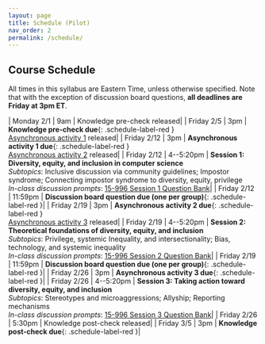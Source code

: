 ```yaml
---
layout: page
title: Schedule (Pilot)
nav_order: 2
permalink: /schedule/
---
```


## Course Schedule
All times in this syllabus are Eastern Time, unless otherwise specified. Note that with the exception of discussion board questions, __all deadlines are Friday at 3pm ET__.

| Monday 2/1 | 9am | Knowledge pre-check released|
| Friday 2/5 | 3pm | __Knowledge pre-check due__{: .schedule-label-red }<br>[Asynchronous activity 1](https://docs.google.com/document/d/1KuoOewlRGn2_Kn1Xx8uBJyEnhBNTkLmCXUycqnoQ_nU/edit?usp=sharing) released|
| Friday 2/12 | 3pm | __Asynchronous activity 1 due__{: .schedule-label-red }<br>[Asynchronous activity 2](https://docs.google.com/document/d/1UsYD6LPLpqsBTiZafY0nF2aih3ee9oFaOx1TMtmkSkg/edit?usp=sharing) released|
| Friday 2/12 | 4--5:20pm | __Session 1: Diversity, equity, and inclusion in computer science__<br>_Subtopics_: Inclusive discussion via community guidelines; Impostor syndrome; Connecting impostor syndrome to diversity, equity, privilege<br>_In-class discussion prompts_: [15-996 Session 1 Question Bank](https://docs.google.com/document/d/1MY_l7P-nW8zuGwQrnBLYoFrUNOv93a-wUXIQgzpDi-U/edit?usp=sharing)|
| Friday 2/12 | 11:59pm | __Discussion board question due (one per group)__{: .schedule-label-red }|
| Friday 2/19 | 3pm | __Asynchronous activity 2 due__{: .schedule-label-red }<br>[Asynchronous activity 3](https://docs.google.com/document/d/1QV07fJ__NMIbf6OAMT8FzeahKsxQpGDYlo1vV3cw_nE/edit?usp=sharing) released|
| Friday 2/19 | 4--5:20pm | __Session 2: Theoretical foundations of diversity, equity, and inclusion__<br>_Subtopics_: Privilege, systemic Inequality, and intersectionality; Bias, technology, and systemic inequality<br>_In-class discussion prompts_: [15-996 Session 2 Question Bank](https://docs.google.com/document/d/1sryqREFQ11cCe9zzKXX4iZH-NTTFFrSjOIVOKV9vk3Q/edit?usp=sharing)|
| Friday 2/19 | 11:59pm | __Discussion board question due (one per group)__{: .schedule-label-red }|
| Friday 2/26 | 3pm | __Asynchronous activity 3 due__{: .schedule-label-red }|
| Friday 2/26 | 4--5:20pm | __Session 3: Taking action toward diversity, equity, and inclusion__<br>_Subtopics_: Stereotypes and microaggressions; Allyship; Reporting mechanisms<br>_In-class discussion prompts_: [15-996 Session 3 Question Bank](https://docs.google.com/document/d/1ZeWf3wrIOzipaGk61fvceg1YTLj34lZh93QYu8RfRIA/edit?usp=sharing)|
| Friday 2/26 | 5:30pm | Knowledge post-check released|
| Friday 3/5 | 3pm | __Knowledge post-check due__{: .schedule-label-red }|